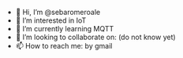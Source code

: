 - 👋 Hi, I’m @sebaromeroale
- 👀 I’m interested in IoT
- 🌱 I’m currently learning MQTT 
- 💞️ I’m looking to collaborate on: (do not know yet)
- 📫 How to reach me: by gmail

<!---
sebaromeroale/sebaromeroale is a ✨ special ✨ repository because its `README.md` (this file) appears on your GitHub profile.
You can click the Preview link to take a look at your changes.
--->
